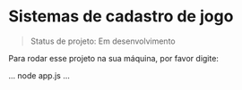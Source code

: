 # Sistemas de cadastro de jogo

> Status de projeto: Em desenvolvimento

Para rodar esse projeto na sua máquina, por favor digite:

...
node app.js
...


